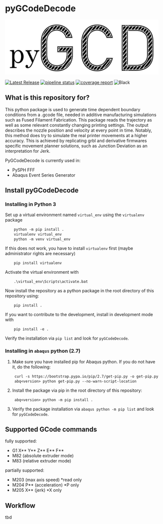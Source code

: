 # pyGCodeDecode

![LOGO](pyGCodeDecode/logo.jpg?raw=true "pyGCD")

[![Latest Release](https://git.scc.kit.edu/FAST-LT/additive-manufacturing/pygcodedecode/-/badges/release.svg)](https://git.scc.kit.edu/FAST-LT/additive-manufacturing/pygcodedecode/-/releases)
[![pipeline status](https://git.scc.kit.edu/FAST-LT/additive-manufacturing/pygcodedecode/badges/main/pipeline.svg)](https://git.scc.kit.edu/FAST-LT/additive-manufacturing/pygcodedecode/-/commits/main)
[![coverage report](https://git.scc.kit.edu/FAST-LT/additive-manufacturing/pygcodedecode/badges/dev_init/coverage.svg)](https://git.scc.kit.edu/FAST-LT/additive-manufacturing/pygcodedecode/-/commits/dev_init)
![Black](https://img.shields.io/badge/code%20style-black-000000.svg)

## What is this repository for?

This python package is used to generate time dependent boundary conditions from a .gcode file, needed in additive manufacturing simulations such as Fused Filament Fabrication. This package reads the trajectory as well as some relevant constantly changing printing settings. The output describes the nozzle position and velocity at every point in time. Notably, this method does try to simulate the real printer movements at a higher accuracy. This is achieved by replicating grbl and derivative firmwares specific movement planner solutions, such as Junction Deviation as an interpretation for Jerk.

PyGCodeDecode is currently used in:

- PySPH FFF
- Abaqus Event Series Generator

## Install pyGCodeDecode

### Installing in Python 3

Set up a virtual environment named `virtual_env` using the `virtualenv` package

        python -m pip install .
        virtualenv virtual_env
        python -m venv virtual_env

If this does not work, you have to install `virtualenv` first (maybe administrator rights are necessary)

        pip install virtualenv

Activate the virtual environment with

        .\virtual_env\Scripts\activate.bat

Now install the repository as a python package in the root directory of this repository using:

        pip install .

If you want to contribute to the development, install in development mode with

        pip install -e .

Verify the installation via `pip list` and look for `pyGCodeDecode`.

### Installing in `abaqus` python (2.7)

1. Make sure you have installed pip for Abaqus python. If you do not have it, do the following:

        curl -s https://bootstrap.pypa.io/pip/2.7/get-pip.py -o get-pip.py
        abq<version> python get-pip.py --no-warn-script-location

2. Install the package via pip in the root directory of this repository:

        abq<version> python -m pip install .

3. Verify the package installation via `abaqus python -m pip list` and look for `pyGCodeDecode`.

## Supported GCode commands

fully supported:

- G1 X** Y** Z** E** F**
- M82 (absolute extruder mode)
- M83 (relative extruder mode)

partially supported:

- M203 (max axis speed)         *read only
- M204 P** (acceleration)       *P only
- M205 X** (jerk)               *X only

## Workflow

tbd
